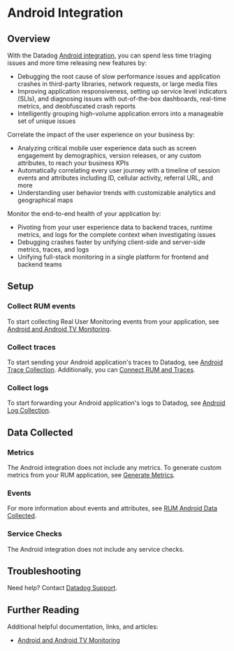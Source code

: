 # Android Integration

## Overview

With the Datadog [Android integration][1], you can spend less time triaging issues and more time releasing new features by:

- Debugging the root cause of slow performance issues and application crashes in third-party libraries, network requests, or large media files
- Improving application responsiveness, setting up service level indicators (SLIs), and diagnosing issues with out-of-the-box dashboards, real-time metrics, and deobfuscated crash reports
- Intelligently grouping high-volume application errors into a manageable set of unique issues

Correlate the impact of the user experience on your business by:

- Analyzing critical mobile user experience data such as screen engagement by demographics, version releases, or any custom attributes, to reach your business KPIs
- Automatically correlating every user journey with a timeline of session events and attributes including ID, cellular activity, referral URL, and more
- Understanding user behavior trends with customizable analytics and geographical maps

Monitor the end-to-end health of your application by:

- Pivoting from your user experience data to backend traces, runtime metrics, and logs for the complete context when investigating issues
- Debugging crashes faster by unifying client-side and server-side metrics, traces, and logs
- Unifying full-stack monitoring in a single platform for frontend and backend teams

## Setup

### Collect RUM events

To start collecting Real User Monitoring events from your application, see [Android and Android TV Monitoring][2].

### Collect traces

To start sending your Android application's traces to Datadog, see [Android Trace Collection][3]. Additionally, you can [Connect RUM and Traces][4].

### Collect logs

To start forwarding your Android application's logs to Datadog, see [Android Log Collection][5].

## Data Collected

### Metrics

The Android integration does not include any metrics. To generate custom metrics from your RUM application, see [Generate Metrics][6]. 

### Events

For more information about events and attributes, see [RUM Android Data Collected][7].

### Service Checks

The Android integration does not include any service checks.

## Troubleshooting

Need help? Contact [Datadog Support][8].

## Further Reading

Additional helpful documentation, links, and articles:

- [Android and Android TV Monitoring][9]

[1]: https://app.datadoghq.com/integrations/rum-android
[2]: https://docs.datadoghq.com/real_user_monitoring/android/?tabs=kotlin#setup
[3]: https://docs.datadoghq.com/tracing/trace_collection/dd_libraries/android
[4]: https://docs.datadoghq.com/real_user_monitoring/connect_rum_and_traces/?tab=androidrum#setup-rum
[5]: https://docs.datadoghq.com/logs/log_collection/android/?tab=kotlin
[6]: https://docs.datadoghq.com/real_user_monitoring/generate_metrics
[7]: https://docs.datadoghq.com/real_user_monitoring/android/data_collected/
[8]: https://docs.datadoghq.com/help/
[9]: https://docs.datadoghq.com/real_user_monitoring/android/